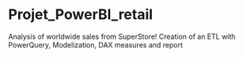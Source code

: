 # Projet_PowerBI_retail
 Analysis of worldwide sales from SuperStore! Creation of an ETL with PowerQuery, Modelization, DAX measures and report
